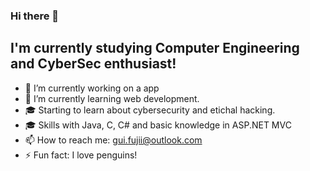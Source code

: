### Hi there 👋

## I'm currently studying Computer Engineering and CyberSec enthusiast!

- 🔭 I’m currently working on a app
- 🌱 I’m currently learning web development.
- 🎓 Starting to learn about cybersecurity and etichal hacking.
- 🎓 Skills with Java, C, C# and basic knowledge in ASP.NET MVC
- 📫 How to reach me: gui.fujii@outlook.com
- ⚡ Fun fact: I love penguins!
